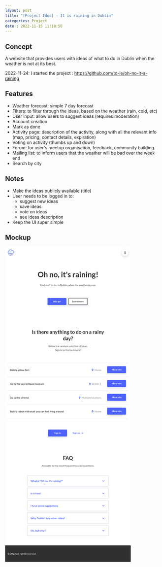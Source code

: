 ```yaml
---
layout: post
title: "[Project Idea] - It is raining in Dublin" 
categories: Project
date : 2022-11-15 11:18:50
---
```

## Concept
A website that provides users with ideas of what to do in Dublin when the weather is not at its best. 

2022-11-24: I started the project : https://github.com/to-ie/oh-no-it-s-raining

## Features
- Weather forecast: simple 7 day forecast
- Filters: to filter through the ideas, based on the weather (rain, cold, etc)
- User input: allow users to suggest ideas (requires moderation) 
- Account creation 
- Mark as done
- Activity page: description of the activity, along with all the relevant info (map, pricing, contact details, expiration)
- Voting on activity (thumbs up and down) 
- Forum: for user's meetup organisation, feedback, community building. 
- Mailing list: to inform users that the weather will be bad over the week end
- Search by city 

## Notes
- Make the ideas publicly available (title)
- User needs to be logged in to:
  - suggest new ideas
  - save ideas
  - vote on ideas
  - see ideas description
- Keep the UI super simple

## Mockup
![mockup](/img/blog-posts/rain-concept.png)

